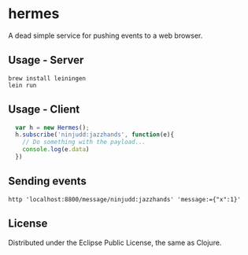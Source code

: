 # hermes

A dead simple service for pushing events to a web browser.

## Usage - Server

    brew install leiningen
    lein run

## Usage - Client

```javascript
  var h = new Hermes();
  h.subscribe('ninjudd:jazzhands', function(e){
    // Do something with the payload...
    console.log(e.data)
  })
```

## Sending events

    http 'localhost:8800/message/ninjudd:jazzhands' 'message:={"x":1}'

## License

Distributed under the Eclipse Public License, the same as Clojure.

